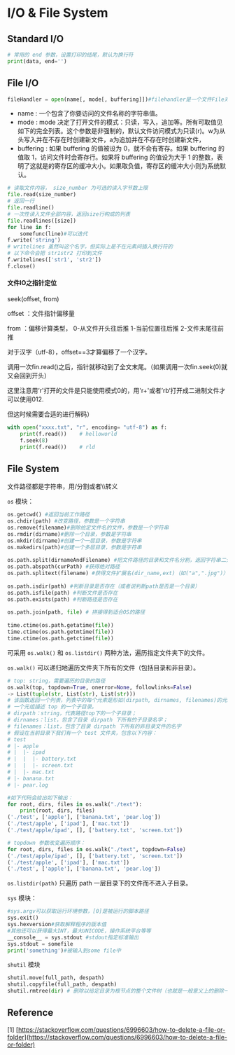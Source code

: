# I/O & File System

## Standard I/O

```python
# 常用的 end 参数，设置打印的结尾，默认为换行符
print(data, end='')
```

## File I/O

```python
fileHandler = open(name[, mode[, buffering]])#filehandler是一个文件File对象
```

* name : 一个包含了你要访问的文件名称的字符串值。
* mode : mode 决定了打开文件的模式：只读，写入，追加等。所有可取值见如下的完全列表。这个参数是非强制的，默认文件访问模式为只读(r)。w为从头写入并在不存在时创建新文件，a为追加并在不存在时创建新文件，
* buffering : 如果 buffering 的值被设为 0，就不会有寄存。如果 buffering 的值取 1，访问文件时会寄存行。如果将 buffering 的值设为大于 1 的整数，表明了这就是的寄存区的缓冲大小。如果取负值，寄存区的缓冲大小则为系统默认。

```python
# 读取文件内容， size_number 为可选的读入字节数上限
file.read(size_number)
# 返回一行
file.readline()
# 一次性读入文件全部内容，返回size行构成的列表
file.readlines([size])
for line in f:
    somefunc(line)#可以迭代
f.write('string')
# writelines 虽然叫这个名字，但实际上是不在元素间插入换行符的
# 以下命令会把 str1str2 打印到文件
f.writelines(['str1', 'str2'])
f.close()
```

#### 文件IO之指针定位

seek(offset, from)

offset ：文件指针偏移量

from ：偏移计算类型， 0-从文件开头往后推 1-当前位置往后推 2-文件末尾往前推

对于汉字（utf-8），offset==3才算偏移了一个汉字。

调用一次fin.read()之后，指针就移动到了全文末尾。（如果调用一次fin.seek(0)就又会回到开头）

这里注意用‘r'打开的文件是只能使用模式0的，用'r+'或者’rb‘打开成二进制文件才可以使用012.

但这时候需要合适的进行解码）

```python
with open("xxxx.txt", "r", encoding= "utf-8") as f:
    print(f.read())    # helloworld
    f.seek(8)
    print(f.read())    # rld
```

## File System

文件路径都是字符串，用/分割或者\\\转义

`os` 模块：

```python
os.getcwd() #返回当前工作路径
os.chdir(path) #改变路径，参数是一个字符串
os.remove(filename)#删除给定文件名的文件，参数是一个字符串
os.rmdir(dirname)#删除一个目录，参数是字符串
os.mkdir(dirname)#创建一个一层目录，参数是字符串
os.makedirs(path)#创建一个多层目录，参数是字符串
​
os.path.split(dirnameAndFilename) #把文件路径的目录和文件名分割，返回字符串二元组(dir,name)
os.path.abspath(curPath) #获得绝对路径
os.path.splitext(filename) #获得文件扩展名(dir_name,ext)（如("a",".jpg")）
​
os.path.isdir(path) #判断目录是否存在（或者说判断path是否是一个目录）
os.path.isfile(path) #判断文件是否存在
os.path.exists(path) #判断路径是否存在
​
os.path.join(path, file) # 拼接得到适合OS的路径
​
time.ctime(os.path.getatime(file))
time.ctime(os.path.getmtime(file))
time.ctime(os.path.getctime(file))
```

可采用 `os.walk()` 和 `os.listdir()` 两种方法，遍历指定文件夹下的文件。

&#x20;`os.walk()` 可以递归地遍历文件夹下所有的文件（包括目录和非目录）。

```python
# top: string，需要遍历的目录的路径
os.walk(top, topdown=True, onerror=None, followlinks=False) 
-> List(tuple(str, List(str), List(str)))
# 该函数返回一个列表，列表中的每个元素是形如(dirpath, dirnames, filenames)的元组，
# 一个元组描述 top 的一个子目录。
# dirpath：string，代表路径top下的一个子目录；
# dirnames：list，包含了目录 dirpath 下所有的子目录名字；
# filenames：list，包含了目录 dirpath 下所有的非目录文件的名字
# 假设在当前目录下我们有一个 test 文件夹，包含以下内容：
# test
# |- apple
# |  |- ipad
# |  |  |- battery.txt
# |  |  |- screen.txt
# |  |- mac.txt
# |- banana.txt
# |- pear.log

#如下代码会给出如下输出：
for root, dirs, files in os.walk("./text"):
    print(root, dirs, files)
('./test', ['apple'], ['banana.txt', 'pear.log'])
('./test/apple', ['ipad'], ['mac.txt'])
('./test/apple/ipad', [], ['battery.txt', 'screen.txt'])

# topdown 参数改变遍历顺序：
for root, dirs, files in os.walk("./text", topdown=False)
('./test/apple/ipad', [], ['battery.txt', 'screen.txt'])
('./test/apple', ['ipad'], ['mac.txt'])
('./test', ['apple'], ['banana.txt', 'pear.log'])
```

`os.listdir(path)` 只遍历 path 一层目录下的文件而不进入子目录。

`sys` 模块：

```python
#sys.argv可以获取运行环境参数，[0]是被运行的脚本路径
sys.exit()
sys.hexversion#获取解释程序的版本值
#其他还可以获得最大INT，最大UNICODE，操作系统平台等等
__console__ = sys.stdout #stdout指定标准输出
sys.stdout = somefile
print('something')#被输入到some file中
```

`shutil` 模块

```python
shutil.move(full_path, despath)
shutil.copyfile(full_path, despath)
shutil.rmtree(dir) # 删除以给定目录为根节点的整个文件树（也就是一般意义上的删除一个目录）
```

## Reference

\[1] [https://stackoverflow.com/questions/6996603/how-to-delete-a-file-or-folder](https://stackoverflow.com/questions/6996603/how-to-delete-a-file-or-folder)
